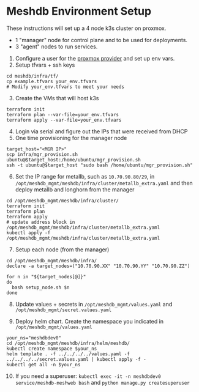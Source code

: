 # Meshdb Environment Setup

These instructions will set up a 4 node k3s cluster on proxmox.
- 1 "manager" node for control plane and to be used for deployments.
- 3 "agent" nodes to run services.

1. Configure a user for the [proxmox provider](https://registry.terraform.io/providers/Telmate/proxmox/latest/docs) and set up env vars.
2. Setup tfvars + ssh keys
```
cd meshdb/infra/tf/
cp example.tfvars your_env.tfvars
# Modify your_env.tfvars to meet your needs
```
3. Create the VMs that will host k3s
```
terraform init
terraform plan --var-file=your_env.tfvars
terraform apply --var-file=your_env.tfvars
```
4. Login via serial and figure out the IPs that were received from DHCP
5. One time provisioning for the manager node

```
target_host="<MGR IP>"
scp infra/mgr_provision.sh ubuntu@$target_host:/home/ubuntu/mgr_provision.sh
ssh -t ubuntu@$target_host "sudo bash /home/ubuntu/mgr_provision.sh"
```

6. Set the IP range for metallb, such as `10.70.90.80/29`, in `/opt/meshdb_mgmt/meshdb/infra/cluster/metallb_extra.yaml` and then deploy metallb and longhorn from the manager
```
cd /opt/meshdb_mgmt/meshdb/infra/cluster/
terraform init
terraform plan
terraform apply
# update address block in /opt/meshdb_mgmt/meshdb/infra/cluster/metallb_extra.yaml
kubectl apply -f /opt/meshdb_mgmt/meshdb/infra/cluster/metallb_extra.yaml
```

7. Setup each node (from the manager)

```
cd /opt/meshdb_mgmt/meshdb/infra/
declare -a target_nodes=("10.70.90.XX" "10.70.90.YY" "10.70.90.ZZ")

for n in "${target_nodes[@]}"
do
  bash setup_node.sh $n
done
```

8. Update values + secrets in `/opt/meshdb_mgmt/values.yaml` and `/opt/meshdb_mgmt/secret.values.yaml`

9. Deploy helm chart. Create the namespace you indicated in `/opt/meshdb_mgmt/values.yaml`

```
your_ns="meshdbdev0"
cd /opt/meshdb_mgmt/meshdb/infra/helm/meshdb/
kubectl create namespace $your_ns
helm template . -f ../../../../values.yaml -f ../../../../secret.values.yaml | kubectl apply -f -
kubectl get all -n $your_ns
```

10. If you need a superuser: `kubectl exec -it -n meshdbdev0 service/meshdb-meshweb bash` and `python manage.py createsuperuser`
